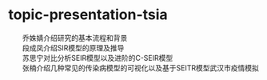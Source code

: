 # topic-presentation-tsia
&emsp;&emsp;乔姝婧介绍研究的基本流程和背景  
&emsp;&emsp;段成凤介绍SIR模型的原理及推导  
&emsp;&emsp;苏思宁对比分析SEIR模型以及进阶的C-SEIR模型   
&emsp;&emsp;张楠介绍几种常见的传染病模型的可视化以及基于SEITR模型武汉市疫情模拟  
